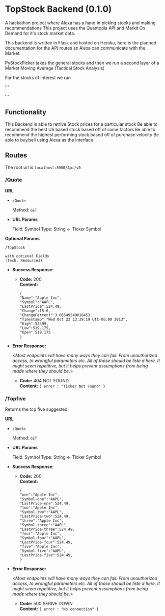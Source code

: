 # TopStock Backend (0.1.0)

A hackathon project where Alexa has a hand in picking stocks and making recommendations
This project uses the Quantopia API and Markit On Demand for it's stock market data.

This backend is written in Flask and hosted on Heroku, here is the planned documentation for the API
routes so Alexa can communicate with the Market.

PyStockPicker takes the general stocks and then we run a second layer of a Market Moving Average (Tactical Stock Analysis)

For the stocks of interest we run

'''

'''

## Functionality

This Backend is able to retrive Stock prices for a particular stock
Be able to recommend the best US based stock based off of some factors
Be able to recommend the highest performing stock based off of purchase velocity
Be able to buy/sell using Alexa as the interface

## Routes

The root url is `localhost:8080/Api/v0`

### /Quote

**URL**

* `/Quote`

    Method:
    `GET` 

*  **URL Params**

   Field: Symbol
   Type: String <- Ticker Symbol
   

 **Optional Params**

    /TopStock

    with optional Fields
    (Tech, Resources)

* **Success Response:**
  

  * **Code:** 200 <br />
    **Content:** 
    ```
    {
    "Name":"Apple Inc",
    "Symbol":"AAPL",
    "LastPrice":524.49,
    "Change":15.6,
    "ChangePercent":3.06549549018453,
    "Timestamp":"Wed Oct 23 13:39:19 UTC-06:00 2013",
    "High":52499,
    "Low":519.175,
    "Open":519.175 
    }
    ```
 
* **Error Response:**

  <_Most endpoints will have many ways they can fail. From unauthorized access, to wrongful parameters etc. All of those should be liste d here. It might seem repetitive, but it helps prevent assumptions from being made where they should be._>

  * **Code:** 404 NOT FOUND <br />
    **Content:** `{ error : "Ticker Not Found" }`

### /Topfive

Returns the top five suggested

**URL**

* `/Quote`

    Method:
    `GET` 

*  **URL Params**

   Field: Symbol
   Type: String <- Ticker Symbol

* **Success Response:**
  

  * **Code:** 200 <br />
    **Content:** 
    ```
    {
    "one":"Apple Inc",
    "Symbol-one":"AAPL",
    "LastPrice-one":524.49,
    "two":"Apple Inc",
    "Symbol-two":"AAPL",
    "LastPrice-two":524.49,
    "three":"Apple Inc",
    "Symbol-three":"AAPL",
    "LastPrice-three":524.49,
    "four":"Apple Inc",
    "Symbol-four":"AAPL",
    "LastPrice-four":524.49,
    "five":"Apple Inc",
    "Symbol-five":"AAPL",
    "LastPrice-five":524.49,
    }
    ```
 
* **Error Response:**

  <_Most endpoints will have many ways they can fail. From unauthorized access, to wrongful parameters etc. All of those should be liste d here. It might seem repetitive, but it helps prevent assumptions from being made where they should be._>

  * **Code:** 500 SERIVE DOWN <br />
    **Content:** `{ error : "No connection" }`


